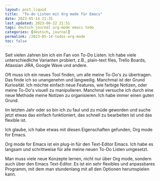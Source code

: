 ```yaml
---
layout: post.liquid
title:  "To-do Listen mit Org mode für Emacs"
date: 2023-05-14 21:35
last_updated: 2023-06-22 21:51
tags: deutsch journal org-mode emacs todo
categories: [deutsch, journal]
permalink: /2023-05-14-todos-org-mode
toc: false
---
```


Seit vielen Jahren bin ich ein Fan von To-Do Listen. Ich habe viele
unterschiedliche Varianten probiert, z.B., plain-text files, Trello
Boards, Atlassian JIRA, Google Wave und andere.

Oft muss ich ein neues Tool finden, um alle meine To-Do's zu
übertragen. Das finde ich so unangenehm und langweilig. Manchmal ist
der Grund Kuriosität. Ich möchte einfach neue Features, wie farbige
Notizen, oder meine To-Do's visuell zu manipulieren. Manchmal
versuche ich durch eine neue Methode meine Notizen zu
organisieren. Ich habe immer einen guten Grund.

Im letzten Jahr oder so bin ich zu faul und zu müde geworden und
suche jetzt etwas das einfach funktioniert, das schnell zu
bearbeiten ist und das flexible ist.

Ich glaube, ich habe etwas mit diesen Eigenschaften gefunden, Org
mode for Emacs.

Org mode for Emacs ist ein plug-in für den Text-Editor Emacs. Ich
habe es langsam und schrittweise für alle meine neuen To-Do Listen
umgesetzt.

Man muss viele neue Konzepte lernen, nicht nur über Org mode,
sondern auch über den Emacs Text-Editor. Es ist ein sehr flexibles
und anpassbares Programm, mit dem man stundenlang mit all den
Optionen herumspielen kann.

